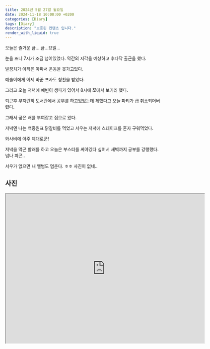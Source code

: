 ```yaml
---
title: 2024년 5월 27일 월요일
date: 2024-11-18 10:00:00 +0200
categories: [Diary]
tags: [Diary]
description: "보호된 컨텐츠 입니다."
render_with_liquid: true
---
```



오늘은 즐거운 금….금…묘일…



눈을 뜨니 7시가 조금 넘어있었다. 약간의 지각을 예상하고 후다닥 출근을 했다.



발꿈치가 아직은 아파서 운동을 못가고있다.



예솔이에게 어제 바꾼 프사도 칭찬을 받았다.



그리고 오늘 저녁에 예빈이 생파가 있어서 8시에 쪼에서 보기러 했다.



퇴근후 부지런히 도서관에서 공부를 하고있었는데 체했다고 오늘 파티가 급 취소되어버렸다.



그래서 곪은 배를 부여잡고 집으로 왔다. 



저녁엔 나는 백종원표 닭갈비를 먹었고 서우는 저녁에 스테이크를 혼자 구워먹었다.

와사비에 아주 제대로군!

저녁을 먹곤 빨래를 하고 오늘은 부스터를 써야겠다 싶어서 새벽까지 공부를 강행했다. 넘나 피곤.. 

서우가 없으면 내 앨범도 멈춘다. ㅎㅎ 사진이 없네..





## 사진





<iframe src="https://drive.google.com/file/d/1VHaT_vX0lChGGr23DuAYXRPBb6tDJhNd/preview" width="640" height="480" allow="autoplay"></iframe>
